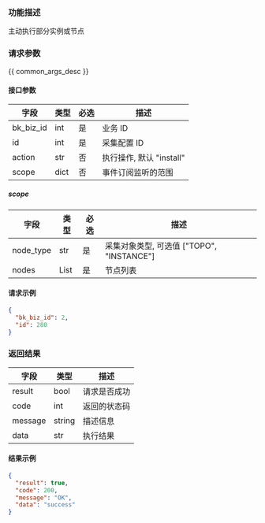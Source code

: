 ### 功能描述

主动执行部分实例或节点

### 请求参数

{{ common_args_desc }}

#### 接口参数

| 字段        | 类型   | 必选  | 描述                 |
| --------- | ---- | --- | ------------------ |
| bk_biz_id | int  | 是   | 业务 ID              |
| id        | int  | 是   | 采集配置 ID            |
| action    | str  | 否   | 执行操作, 默认 "install" |
| scope     | dict | 否   | 事件订阅监听的范围          |

##### scope

| 字段        | 类型   | 必选  | 描述                                 |
| --------- | ---- | --- | ---------------------------------- |
| node_type | str  | 是   | 采集对象类型, 可选值 \["TOPO", "INSTANCE"\] |
| nodes     | List | 是   | 节点列表                               |

#### 请求示例

```json
{
  "bk_biz_id": 2,
  "id": 280
}
```

### 返回结果

| 字段      | 类型     | 描述     |
| ------- | ------ | ------ |
| result  | bool   | 请求是否成功 |
| code    | int    | 返回的状态码 |
| message | string | 描述信息   |
| data    | str    | 执行结果   |

#### 结果示例

```json
{
  "result": true,
  "code": 200,
  "message": "OK",
  "data": "success"
}
```
